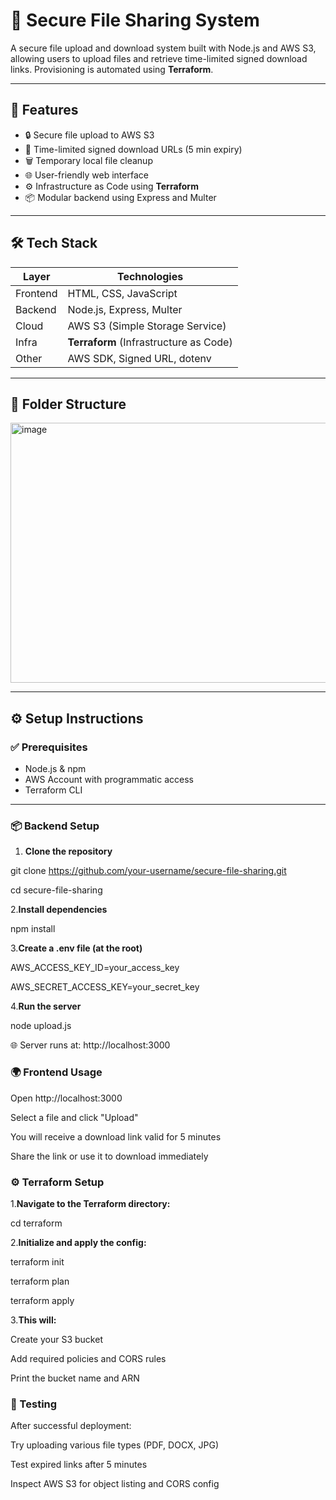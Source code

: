 # 🔐 Secure File Sharing System

A secure file upload and download system built with Node.js and AWS S3, allowing users to upload files and retrieve time-limited signed download links. Provisioning is automated using **Terraform**.

---

## 🚀 Features

- 🔒 Secure file upload to AWS S3
- 🔗 Time-limited signed download URLs (5 min expiry)
- 🗑️ Temporary local file cleanup
- 🌐 User-friendly web interface
- ⚙️ Infrastructure as Code using **Terraform**
- 📦 Modular backend using Express and Multer

---

## 🛠 Tech Stack

| Layer     | Technologies                          |
|-----------|---------------------------------------|
| Frontend  | HTML, CSS, JavaScript                 |
| Backend   | Node.js, Express, Multer              |
| Cloud     | AWS S3 (Simple Storage Service)       |
| Infra     | **Terraform** (Infrastructure as Code)|
| Other     | AWS SDK, Signed URL, dotenv           |

---

## 📁 Folder Structure

<img width="514" height="416" alt="image" src="https://github.com/user-attachments/assets/3c0d3a51-8130-4469-8454-6c7f0b44d4d2" />


---

## ⚙️ Setup Instructions

### ✅ Prerequisites

- Node.js & npm
- AWS Account with programmatic access
- Terraform CLI

---

### 📦 Backend Setup

1. **Clone the repository**
   
git clone https://github.com/your-username/secure-file-sharing.git

cd secure-file-sharing

2.**Install dependencies**

npm install

3.**Create a .env file (at the root)**

AWS_ACCESS_KEY_ID=your_access_key

AWS_SECRET_ACCESS_KEY=your_secret_key

4.**Run the server**

node upload.js

🌐 Server runs at: http://localhost:3000

### 🌍 Frontend Usage
Open http://localhost:3000

Select a file and click "Upload"

You will receive a download link valid for 5 minutes

Share the link or use it to download immediately

### ⚙️ Terraform Setup

1.**Navigate to the Terraform directory:**

cd terraform


2.**Initialize and apply the config:**

terraform init

terraform plan

terraform apply

3.**This will:**

Create your S3 bucket

Add required policies and CORS rules

Print the bucket name and ARN

### 🧪 Testing
After successful deployment:

Try uploading various file types (PDF, DOCX, JPG)

Test expired links after 5 minutes

Inspect AWS S3 for object listing and CORS config

